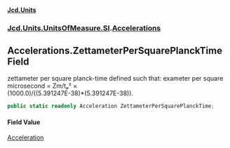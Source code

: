 #### [Jcd.Units](index.md 'index')
### [Jcd.Units.UnitsOfMeasure.SI](Jcd.Units.UnitsOfMeasure.SI.md 'Jcd.Units.UnitsOfMeasure.SI').[Accelerations](Accelerations.md 'Jcd.Units.UnitsOfMeasure.SI.Accelerations')

## Accelerations.ZettameterPerSquarePlanckTime Field

zettameter per square planck-time defined such that: exameter per square microsecond = Zm/tₚ² ×  
(1000.0)/((5.391247E-38)*(5.391247E-38)).

```csharp
public static readonly Acceleration ZettameterPerSquarePlanckTime;
```

#### Field Value
[Acceleration](Acceleration.md 'Jcd.Units.UnitTypes.Acceleration')